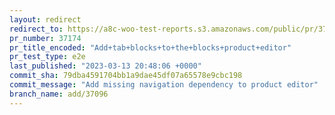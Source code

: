 ```yaml
---
layout: redirect
redirect_to: https://a8c-woo-test-reports.s3.amazonaws.com/public/pr/37174/e2e/index.html
pr_number: 37174
pr_title_encoded: "Add+tab+blocks+to+the+blocks+product+editor"
pr_test_type: e2e
last_published: "2023-03-13 20:48:06 +0000"
commit_sha: 79dba4591704bb1a9dae45df07a65578e9cbc198
commit_message: "Add missing navigation dependency to product editor"
branch_name: add/37096
---
```

